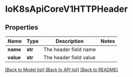 # IoK8sApiCoreV1HTTPHeader

## Properties
Name | Type | Description | Notes
------------ | ------------- | ------------- | -------------
**name** | **str** | The header field name | 
**value** | **str** | The header field value | 

[[Back to Model list]](../README.md#documentation-for-models) [[Back to API list]](../README.md#documentation-for-api-endpoints) [[Back to README]](../README.md)


